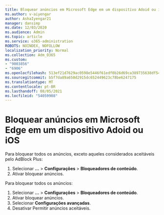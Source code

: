 ```yaml
---
title: Bloquear anúncios em Microsoft Edge em um dispositivo Adoid ou iOS
ms.author: v-aiyengar
author: AshaIyengar21
manager: dansimp
ms.date: 12/03/2020
ms.audience: Admin
ms.topic: article
ms.service: o365-administration
ROBOTS: NOINDEX, NOFOLLOW
localization_priority: Normal
ms.collection: Adm_O365
ms.custom:
- "9003856"
- "6906"
ms.openlocfilehash: 513ef21d7629ac0598e5446f61edf0b26d69ca389735638df54f32dffbe3059b
ms.sourcegitcommit: b5f7da89a650d2915dc652449623c78be6247175
ms.translationtype: MT
ms.contentlocale: pt-BR
ms.lasthandoff: 08/05/2021
ms.locfileid: "54059908"
---
```

# <a name="block-ads-in-microsoft-edge-on-an-adroid-or-ios-device"></a>Bloquear anúncios em Microsoft Edge em um dispositivo Adoid ou iOS

Para bloquear todos os anúncios, exceto aqueles considerados aceitáveis pelo AdBlock Plus:
1. Selecionar **...** > **Configurações**  >  **Bloqueadores de conteúdo**.
2. Ativar bloquear anúncios.

Para bloquear todos os anúncios:
1. Selecionar **...** > **Configurações**  >  **Bloqueadores de conteúdo**.
2. Ativar bloquear anúncios.
3. Selecionar **Configurações avançadas**.
4. Desativar Permitir anúncios aceitáveis.